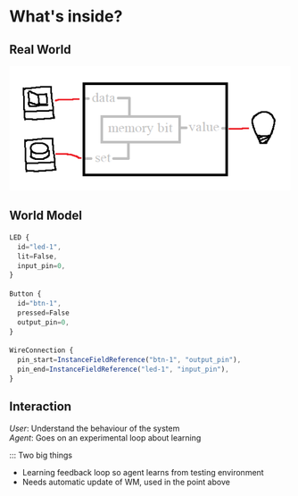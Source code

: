 # What's inside?

## Real World
![Image](../IMGS/11.png)

## World Model
```js
LED {
  id="led-1",
  lit=False,
  input_pin=0,
}

Button {
  id="btn-1",
  pressed=False
  output_pin=0,
}

WireConnection {
  pin_start=InstanceFieldReference("btn-1", "output_pin"),
  pin_end=InstanceFieldReference("led-1", "input_pin"),
}
```

## Interaction
*User*: Understand the behaviour of the system  
*Agent*: Goes on an experimental loop about learning

::: Two big things
 - Learning feedback loop so agent learns from testing environment
 - Needs automatic update of WM, used in the point above